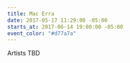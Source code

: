 ```yaml
---
title: Mac Erra
date: 2017-05-17 11:29:00 -05:00
starts_at: 2017-06-14 19:00:00 -05:00
event_color: "#d77a7a"
---
```


Artists TBD
